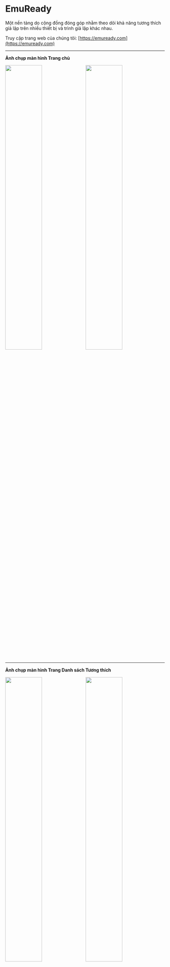 # EmuReady

Một nền tảng do cộng đồng đóng góp nhằm theo dõi khả năng tương thích giả lập trên nhiều thiết bị và trình giả lập khác nhau.

Truy cập trang web của chúng tôi: [https://emuready.com](https://emuready.com)

---

**Ảnh chụp màn hình Trang chủ**

<img src="https://github.com/user-attachments/assets/9a7077fd-a9b1-4a1c-8a81-8f9beed25581" width="48%">&nbsp;&nbsp;&nbsp;<img src="https://github.com/user-attachments/assets/df612c7c-4b9d-481b-ae92-175b2b6afb0b" width="48%">

---

**Ảnh chụp màn hình Trang Danh sách Tương thích**

<img src="https://github.com/user-attachments/assets/400c48d4-6340-4a60-8d86-f996a35f1bf4" width="48%">&nbsp;&nbsp;&nbsp;<img src="https://github.com/user-attachments/assets/4ca1c1de-3616-4c25-81b9-ad80f8a69458" width="48%">

---

**Ảnh chụp màn hình Trang Trò chơi**

<img src="https://github.com/user-attachments/assets/b036de53-18ed-4bf4-8117-5cd36e87ee31" width="48%">&nbsp;&nbsp;&nbsp;<img src="https://github.com/user-attachments/assets/9fbe12c4-3387-4e1d-986a-df80761134e3" width="48%">

---

## Tổng quan

EmuReady giúp người dùng chia sẻ và khám phá thông tin về khả năng tương thích giả lập trên nhiều cấu hình phần cứng và phần mềm khác nhau. Người dùng có thể đóng góp báo cáo tương thích, bình chọn các danh sách và thảo luận về các kết hợp trò chơi/thiết bị/giả lập cụ thể.

![License](https://img.shields.io/github/license/Producdevity/emuready?cacheSeconds=1)
![Stars](https://img.shields.io/github/stars/Producdevity/emuready?cacheSeconds=1)
![Forks](https://img.shields.io/github/forks/Producdevity/emuready?cacheSeconds=1)
![Issues](https://img.shields.io/github/issues/Producdevity/emuready?cacheSeconds=1)

## Tính năng

- **Cơ sở dữ liệu tương thích toàn diện**: Theo dõi hiệu suất trò chơi trên các trình giả lập và thiết bị khác nhau
- **Đóng góp từ người dùng**: Báo cáo và hệ thống bình chọn do cộng đồng đóng góp
- **Hệ thống thảo luận**: Chủ đề bình luận với chức năng bình chọn lên/xuống
- **Bảng điều khiển quản trị**: Quản lý người dùng, danh sách và kiểm duyệt nội dung
- **Thiết kế đáp ứng**: Hoạt động tốt trên di động, máy tính bảng và máy tính để bàn

## Những cải tiến gần đây

Cơ sở mã nguồn đã được cải thiện đáng kể với các điểm nâng cấp sau:

### Thành phần giao diện

- Tạo thành phần **ErrorBoundary** để xử lý và phục hồi lỗi tốt hơn
- Thêm thành phần **OptimizedImage** sử dụng Next.js Image để tăng hiệu suất
- Cải tiến **Phân trang** với các tính năng hỗ trợ tiếp cận, điều hướng bằng bàn phím và nâng cao trải nghiệm người dùng
- Nâng cấp thành phần **Badge** với nhiều kiểu, kích cỡ và tùy chọn hình viên thuốc
- Thêm thành phần **ThemeToggle** để chuyển đổi giữa các chế độ sáng, tối và theo hệ thống
- Triển khai **SortableHeader** để sắp xếp bảng với chỉ báo trực quan

### Bộ nhớ đệm & Hiệu năng

- Cải thiện cấu hình React Query với mặc định tốt hơn cho cache, thời gian hết hạn, và logic thử lại
- Thêm tối ưu hóa hình ảnh cho các hình ảnh thiết bị
- Thực hiện xử lý lỗi hợp lý trên toàn ứng dụng

### Khả năng tiếp cận

- Cải thiện điều hướng bằng bàn phím cho các thành phần tương tác
- Thêm các nhãn ARIA và vai trò phù hợp
- Quản lý tiêu điểm tốt hơn
- Tăng độ tương phản màu trong các thành phần giao diện

### Bảo mật

- Kiểm tra và làm sạch dữ liệu ở nhiều cấp độ (client, server, database)
- Triển khai Content Security Policy
- Bảo vệ chống tấn công XSS và CSRF
- Xác thực an toàn với NextAuth.js
- Kiểm tra và bảo mật tải lên tệp
- Giới hạn độ dài đầu vào và làm sạch hợp lý
- Kiểm tra hợp lệ UUID để ngăn chặn giả mạo tham số

### Trải nghiệm nhà phát triển

- Thêm các script npm bổ sung cho quy trình phát triển
- Cấu trúc dự án tốt hơn với các xuất khẩu nhất quán
- Nâng cao thông báo lỗi với ErrorBoundary tùy chỉnh
- Cải tiến trang 404 với tùy chọn điều hướng hữu ích

### Chủ đề giao diện

- Thêm phát hiện sở thích chủ đề hệ thống
- Tạo chuyển đổi chủ đề với nhiều tùy chọn giao diện
- Cải thiện chế độ tối trên toàn bộ thành phần

## Bắt đầu

### Yêu cầu

- Node.js 20+
- `npm`
- PostgreSQL (hoặc SQLite cho phát triển)

### Cài đặt

1. Sao chép kho lưu trữ

```bash
git clone https://github.com/Producdevity/emuready.git
cd emuready
```

2. Cài đặt các phụ thuộc

```bash
npm install
```

3. Thiết lập biến môi trường

```bash
cp .env.example .env
```

Sau đó chỉnh sửa file `.env` với thông tin cơ sở dữ liệu và cấu hình khác của bạn.

4. Thiết lập cơ sở dữ liệu

```bash
npx prisma generate
npx prisma db push
```

5. Chạy máy chủ phát triển

```bash
npm run dev
```

6. Mở [http://localhost:3000](http://localhost:3000) trên trình duyệt của bạn

## Các script có sẵn

- `npm run dev` - Khởi động máy chủ phát triển
- `npm run dev:strict` - Khởi động với chế độ nghiêm ngặt của React
- `npm run build` - Biên dịch cho môi trường sản xuất
- `npm run start` - Khởi động máy chủ sản xuất
- `npm run test` - Chạy kiểm thử
- `npm run lint` - Chạy ESLint
- `npm run lint:fix` - Sửa lỗi lint
- `npm run format` - Định dạng mã bằng Prettier
- `npm run typecheck` - Kiểm tra kiểu TypeScript
- `npm run analyze` - Phân tích kích thước bundle
- `npm run clean` - Xóa cache build
- `npm run prepare-deploy` - Chuẩn bị triển khai (lint, kiểm tra kiểu, kiểm thử, build)

### Lệnh Prisma

- `npx prisma db seed` - Gieo dữ liệu cho cơ sở dữ liệu
- `npx prisma studio` - Mở Prisma Studio
- `npx prisma db pull` - Kéo sơ đồ cơ sở dữ liệu
- `npx prisma db push` - Đẩy sơ đồ cơ sở dữ liệu

Xem [Tham khảo Prisma CLI](https://www.prisma.io/docs/orm/reference/prisma-cli-reference) để biết thêm chi tiết.

## Công nghệ sử dụng

- **Framework**: Next.js 15
- **ORM cho cơ sở dữ liệu**: Prisma
- **API**: tRPC
- **Xác thực**: NextAuth.js
- **Giao diện**: Tailwind CSS
- **Quản lý trạng thái**: React Query
- **Kiểm tra kiểu**: TypeScript
- **Hiệu ứng động**: Framer Motion
- **Kiểm tra hợp lệ**: Zod, Content Security Policy, Kiểm tra hợp lệ đầu vào

## Đóng góp

Chúng tôi hoan nghênh mọi đóng góp! Vui lòng xem [Hướng dẫn đóng góp](https://raw.githubusercontent.com/Producdevity/EmuReady/master/CONTRIBUTING.md) để biết thêm chi tiết.

## Giấy phép

Dự án này được cấp phép theo MIT License - xem file [LICENSE](https://raw.githubusercontent.com/Producdevity/EmuReady/master/LICENSE) để biết chi tiết.

## Quy tắc ứng xử (TODO)

Lưu ý dự án này tuân theo [Quy tắc ứng xử](https://raw.githubusercontent.com/Producdevity/EmuReady/master/CODE_OF_CONDUCT.md). Tham gia dự án đồng nghĩa bạn đồng ý với các điều khoản này.

## Bảo mật (TODO)

Nếu bạn phát hiện lỗ hổng bảo mật, vui lòng làm theo [Chính sách bảo mật](https://raw.githubusercontent.com/Producdevity/EmuReady/master/SECURITY.md) của chúng tôi để báo cáo.

## Lời cảm ơn

- Toàn bộ [Những người đóng góp](https://github.com/Producdevity/emuready/graphs/contributors)
- Cộng đồng giả lập vì nguồn cảm hứng và sự hỗ trợ

---

Tranlated By [Open Ai Tx](https://github.com/OpenAiTx/OpenAiTx) | Last indexed: 2025-06-07

---